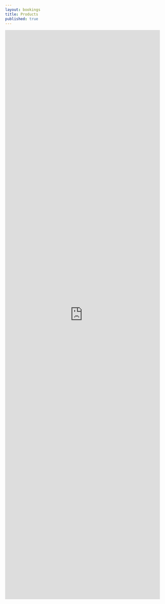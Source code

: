 ```yaml
---
layout: bookings
title: Products
published: true
---
```

<iframe src='https://outlook.office365.com/owa/calendar/sales@stevensondesignconsulting.com/bookings/' width='100%' height='1850em' scrolling='no' style='border:0'></iframe>